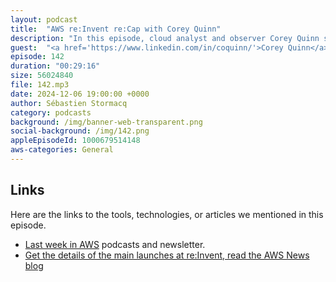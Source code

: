 ```yaml
---
layout: podcast
title:  "AWS re:Invent re:Cap with Corey Quinn"
description: "In this episode, cloud analyst and observer Corey Quinn shares his observation about trends and news from this week's AWS re:Invent conference,"
guest:  "<a href='https://www.linkedin.com/in/coquinn/'>Corey Quinn</a>, Cloud Economist, The Duckbill Group."
episode: 142
duration: "00:29:16" 
size: 56024840
file: 142.mp3	
date: 2024-12-06 19:00:00 +0000
author: Sébastien Stormacq
category: podcasts
background: /img/banner-web-transparent.png
social-background: /img/142.png
appleEpisodeId: 1000679514148
aws-categories: General
---
```


## Links

Here are the links to the tools, technologies, or articles we mentioned in this episode.

- [Last week in AWS](https://www.lastweekinaws.com/) podcasts and newsletter.
- [Get the details of the main launches at re:Invent, read the AWS News blog](https://aws.amazon.com/blogs/aws/)